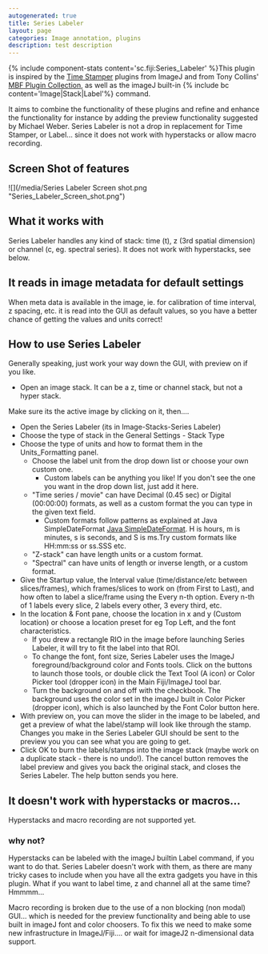 ```yaml
---
autogenerated: true
title: Series Labeler
layout: page
categories: Image annotation, plugins
description: test description
---
```


{% include component-stats content='sc.fiji:Series\_Labeler' %}This plugin is inspired by the [Time Stamper](Time_Stamper) plugins from ImageJ and from Tony Collins' [MBF Plugin Collection](MBF_Plugin_Collection), as well as the imageJ built-in {% include bc content='Image|Stack|Label'%} command.

It aims to combine the functionality of these plugins and refine and enhance the functionality for instance by adding the preview functionality suggested by Michael Weber. Series Labeler is not a drop in replacement for Time Stamper, or Label... since it does not work with hyperstacks or allow macro recording.

Screen Shot of features
-----------------------

![](/media/Series Labeler Screen shot.png "Series_Labeler_Screen_shot.png")

What it works with
------------------

Series Labeler handles any kind of stack: time (t), z (3rd spatial dimension) or channel (c, eg. spectral series). It does not work with hyperstacks, see below.

It reads in image metadata for default settings
-----------------------------------------------

When meta data is available in the image, ie. for calibration of time interval, z spacing, etc. it is read into the GUI as default values, so you have a better chance of getting the values and units correct!

How to use Series Labeler
-------------------------

Generally speaking, just work your way down the GUI, with preview on if you like.

-   Open an image stack. It can be a z, time or channel stack, but not a hyper stack.

Make sure its the active image by clicking on it, then....

-   Open the Series Labeler (its in Image-Stacks-Series Labeler)
-   Choose the type of stack in the General Settings - Stack Type
-   Choose the type of units and how to format them in the Units\_Formatting panel.
    -   Choose the label unit from the drop down list or choose your own custom one.
        -   Custom labels can be anything you like! If you don't see the one you want in the drop down list, just add it here.
    -   "Time series / movie" can have Decimal (0.45 sec) or Digital (00:00:00) formats, as well as a custom format the you can type in the given text field.
        -   Custom formats follow patterns as explained at Java SimpleDateFormat [Java SimpleDateFormat](http://download.oracle.com/docs/cd/E17476_01/javase/1.4.2/docs/api/java/text/SimpleDateFormat.html). H is hours, m is minutes, s is seconds, and S is ms.Try custom formats like HH:mm:ss or ss.SSS etc.
    -   "Z-stack" can have length units or a custom format.
    -   "Spectral" can have units of length or inverse length, or a custom format.
-   Give the Startup value, the Interval value (time/distance/etc between slices/frames), which frames/slices to work on (from First to Last), and how often to label a slice/frame using the Every n-th option. Every n-th of 1 labels every slice, 2 labels every other, 3 every third, etc.
-   In the location & Font pane, choose the location in x and y (Custom location) or choose a location preset for eg Top Left, and the font characteristics.
    -   If you drew a rectangle RIO in the image before launching Series Labeler, it will try to fit the label into that ROI.
    -   To change the font, font size, Series Labeler uses the ImageJ foreground/background color and Fonts tools. Click on the buttons to launch those tools, or double click the Text Tool (A icon) or Color Picker tool (dropper icon) in the Main Fiji/ImageJ tool bar.
    -   Turn the background on and off with the checkbook. The background uses the color set in the imageJ built in Color Picker (dropper icon), which is also launched by the Font Color button here.
-   With preview on, you can move the slider in the image to be labeled, and get a preview of what the label/stamp will look like through the stamp. Changes you make in the Series Labeler GUI should be sent to the preview you you can see what you are going to get.
-   Click OK to burn the labels/stamps into the image stack (maybe work on a duplicate stack - there is no undo!). The cancel button removes the label preview and gives you back the original stack, and closes the Series Labeler. The help button sends you here.

It doesn't work with hyperstacks or macros...
---------------------------------------------

Hyperstacks and macro recording are not supported yet.

### why not?

Hyperstacks can be labeled with the imageJ builtin Label command, if you want to do that. Series Labeler doesn't work with them, as there are many tricky cases to include when you have all the extra gadgets you have in this plugin. What if you want to label time, z and channel all at the same time? Hmmmm...

Macro recording is broken due to the use of a non blocking (non modal) GUI... which is needed for the preview functionality and being able to use built in imageJ font and color choosers. To fix this we need to make some new infrastructure in ImageJ/Fiji.... or wait for imageJ2 n-dimensional data support.
